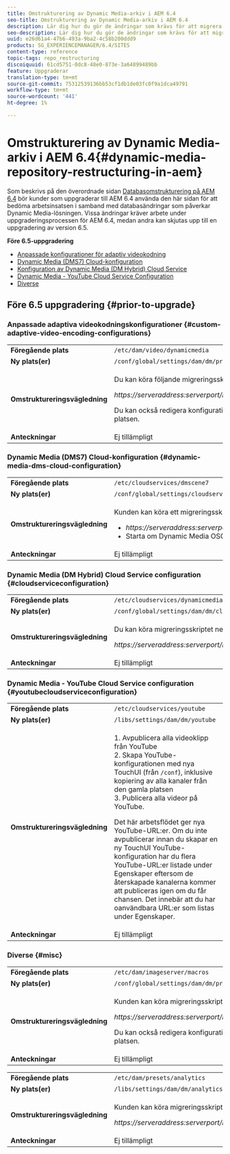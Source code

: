 ```yaml
---
title: Omstrukturering av Dynamic Media-arkiv i AEM 6.4
seo-title: Omstrukturering av Dynamic Media-arkiv i AEM 6.4
description: Lär dig hur du gör de ändringar som krävs för att migrera till den nya databasstrukturen i AEM 6.4 för Dynamic Media.
seo-description: Lär dig hur du gör de ändringar som krävs för att migrera till den nya databasstrukturen i AEM 6.4 för Dynamic Media.
uuid: e26d61a4-47b6-493a-9ba2-4c58b200ddd9
products: SG_EXPERIENCEMANAGER/6.4/SITES
content-type: reference
topic-tags: repo_restructuring
discoiquuid: 61cd5751-0dc8-48e0-873e-3a64899489bb
feature: Uppgraderar
translation-type: tm+mt
source-git-commit: 75312539136bb53cf1db1de03fc0f9a1dca49791
workflow-type: tm+mt
source-wordcount: '441'
ht-degree: 1%

---
```



# Omstrukturering av Dynamic Media-arkiv i AEM 6.4{#dynamic-media-repository-restructuring-in-aem}

Som beskrivs på den överordnade sidan [Databasomstrukturering på AEM 6.4](/help/sites-deploying/repository-restructuring.md) bör kunder som uppgraderar till AEM 6.4 använda den här sidan för att bedöma arbetsinsatsen i samband med databasändringar som påverkar Dynamic Media-lösningen. Vissa ändringar kräver arbete under uppgraderingsprocessen för AEM 6.4, medan andra kan skjutas upp till en uppgradering av version 6.5.

**Före 6.5-uppgradering**

* [Anpassade konfigurationer för adaptiv videokodning](/help/sites-deploying/dynamicmedia-repository-restructuring-in-aem-6-4.md#custom-adaptive-video-encoding-configurations)
* [Dynamic Media (DMS7) Cloud-konfiguration](/help/sites-deploying/dynamicmedia-repository-restructuring-in-aem-6-4.md#dynamic-media-dms-cloud-configuration)
* [Konfiguration av Dynamic Media (DM Hybrid) Cloud Service](/help/sites-deploying/dynamicmedia-repository-restructuring-in-aem-6-4.md#cloudserviceconfiguration)
* [Dynamic Media - YouTube Cloud Service Configuration](/help/sites-deploying/dynamicmedia-repository-restructuring-in-aem-6-4.md#youtubecloudserviceconfiguration)
* [Diverse](/help/sites-deploying/dynamicmedia-repository-restructuring-in-aem-6-4.md#misc)

## Före 6.5 uppgradering {#prior-to-upgrade}

### Anpassade adaptiva videokodningskonfigurationer {#custom-adaptive-video-encoding-configurations}

<table> 
 <tbody>
  <tr>
   <td><strong>Föregående plats</strong></td> 
   <td><code>/etc/dam/video/dynamicmedia</code></td> 
  </tr>
  <tr>
   <td><strong>Ny plats(er)</strong></td> 
   <td><code>/conf/global/settings/dam/dm/presets/video/jcr:content</code></td> 
  </tr>
  <tr>
   <td><strong>Omstruktureringsvägledning</strong></td> 
   <td><p>Du kan köra följande migreringsskript för att migrera till den nya platsen:</p> <p><em>https://serveraddress:serverport/libs/settings/dam/dm/presets.migratedmcontent.json</em></p> <p>Du kan också redigera konfigurationen i AEM och ändringarna sparas på den nya platsen.</p> </td> 
  </tr>
  <tr>
   <td><strong>Anteckningar</strong></td> 
   <td>Ej tillämpligt<br /> </td> 
  </tr>
 </tbody>
</table>

### Dynamic Media (DMS7) Cloud-konfiguration {#dynamic-media-dms-cloud-configuration}

<table> 
 <tbody>
  <tr>
   <td><strong>Föregående plats</strong></td> 
   <td><code>/etc/cloudservices/dmscene7</code></td> 
  </tr>
  <tr>
   <td><strong>Ny plats(er)</strong></td> 
   <td><code>/conf/global/settings/cloudservices/dmscene7</code></td> 
  </tr>
  <tr>
   <td><strong>Omstruktureringsvägledning</strong></td> 
   <td><p>Kunden kan köra ett migreringsskript på följande plats:<br /> </p> 
    <ul> 
     <li><em>https://serveraddress:serverport/libs/settings/dam/dm/presets.migratedmcontent.json</em></li> 
     <li>Starta om Dynamic Media OSGi-paketet.</li> 
    </ul> </td> 
  </tr>
  <tr>
   <td><strong>Anteckningar</strong></td> 
   <td>Ej tillämpligt</td> 
  </tr>
 </tbody>
</table>

### Dynamic Media (DM Hybrid) Cloud Service configuration {#cloudserviceconfiguration}

<table> 
 <tbody>
  <tr>
   <td><strong>Föregående plats</strong></td> 
   <td><code>/etc/cloudservices/dynamicmediaservices</code></td> 
  </tr>
  <tr>
   <td><strong>Ny plats(er)</strong></td> 
   <td><code>/conf/global/settings/dam/dm/cloudservices/dynamicmediaservices</code></td> 
  </tr>
  <tr>
   <td><strong>Omstruktureringsvägledning</strong></td> 
   <td><p>Du kan köra migreringsskriptet nedan för att anpassa dig till den senaste modellen:</p> <p><em>https://serveraddress:serverport/libs/settings/dam/dm/presets.migratedmcontent.jso</em></p> </td> 
  </tr>
  <tr>
   <td><strong>Anteckningar</strong></td> 
   <td>Ej tillämpligt<br /> </td> 
  </tr>
 </tbody>
</table>

### Dynamic Media - YouTube Cloud Service configuration {#youtubecloudserviceconfiguration}

<table> 
 <tbody>
  <tr>
   <td><strong>Föregående plats</strong></td> 
   <td><code>/etc/cloudservices/youtube</code></td> 
  </tr>
  <tr>
   <td><strong>Ny plats(er)</strong></td> 
   <td><code>/libs/settings/dam/dm/youtube</code></td> 
  </tr>
  <tr>
   <td><strong>Omstruktureringsvägledning</strong></td> 
   <td><p>1. Avpublicera alla videoklipp från YouTube<br /> 2. Skapa YouTube-konfigurationen med nya TouchUI (från <code>/conf</code>), inklusive kopiering av alla kanaler från den gamla platsen<br /> 3. Publicera alla videor på YouTube.</p> <p>Det här arbetsflödet ger nya YouTube-URL:er. Om du inte avpublicerar innan du skapar en ny TouchUI YouTube-konfiguration har du flera YouTube-URL:er listade under Egenskaper eftersom de återskapade kanalerna kommer att publiceras igen om du får chansen. Det innebär att du har oanvändbara URL:er som listas under Egenskaper.</p> </td> 
  </tr>
  <tr>
   <td><strong>Anteckningar</strong></td> 
   <td>Ej tillämpligt<br /> </td> 
  </tr>
 </tbody>
</table>

### Diverse {#misc}

<table> 
 <tbody>
  <tr>
   <td><strong>Föregående plats</strong></td> 
   <td><code>/etc/dam/imageserver/macros</code></td> 
  </tr>
  <tr>
   <td><strong>Ny plats(er)</strong></td> 
   <td><code>/conf/global/settings/dam/dm/presets/macro</code></td> 
  </tr>
  <tr>
   <td><strong>Omstruktureringsvägledning</strong></td> 
   <td><p>Kunden kan köra migreringsskriptet nedan.</p> <p><em>https://serveraddress:serverport/libs/settings/dam/dm/presets.migratedmcontent.json</em></p> <p>Du kan också redigera konfigurationen i AEM och ändringarna sparas på den nya platsen.</p> </td> 
  </tr>
  <tr>
   <td><strong>Anteckningar</strong></td> 
   <td>Ej tillämpligt</td> 
  </tr>
 </tbody>
</table>

<table> 
 <tbody>
  <tr>
   <td><strong>Föregående plats</strong></td> 
   <td><code>/etc/dam/presets/analytics</code></td> 
  </tr>
  <tr>
   <td><strong>Ny plats(er)</strong></td> 
   <td><code>/libs/settings/dam/dm/analytics</code></td> 
  </tr>
  <tr>
   <td><strong>Omstruktureringsvägledning</strong></td> 
   <td><p>Kunden kan köra migreringsskriptet nedan.</p> <p><em>https://serveraddress:serverport/libs/settings/dam/dm/presets.migratedmcontent.json</em></p> </td> 
  </tr>
  <tr>
   <td><strong>Anteckningar</strong></td> 
   <td>Ej tillämpligt</td> 
  </tr>
 </tbody>
</table>

